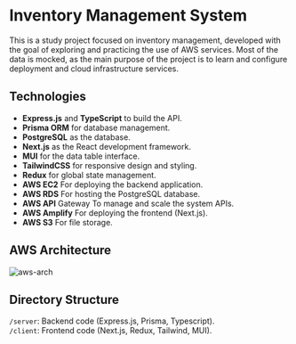 # Inventory Management System

This is a study project focused on inventory management, developed with the goal of exploring and practicing the use of AWS services. Most of the data is mocked, as the main purpose of the project is to learn and configure deployment and cloud infrastructure services.

## Technologies

- **Express.js** and **TypeScript** to build the API.
- **Prisma ORM** for database management.
- **PostgreSQL** as the database.
- **Next.js** as the React development framework.
- **MUI** for the data table interface.
- **TailwindCSS** for responsive design and styling.
- **Redux** for global state management.
- **AWS EC2** For deploying the backend application.
- **AWS RDS** For hosting the PostgreSQL database.
- **AWS API** Gateway To manage and scale the system APIs.
- **AWS Amplify** For deploying the frontend (Next.js).
- **AWS S3** For file storage.

## AWS Architecture

![aws-arch](https://github.com/user-attachments/assets/29b68d3e-1357-4187-829d-9d98627c57e8)


## Directory Structure
``/server``: Backend code (Express.js, Prisma, Typescript). <br/>
``/client``: Frontend code (Next.js, Redux, Tailwind, MUI).
